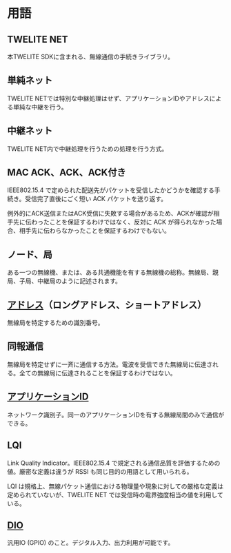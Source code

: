 # 用語

## TWELITE NET

本TWELITE SDKに含まれる、無線通信の手続きライブラリ。

## 単純ネット

TWELITE NETでは特別な中継処理はせず、アプリケーションIDやアドレスによる単純な中継を行う。

## 中継ネット

TWELITE NET内で中継処理を行うための処理を行う方式。

## MAC ACK、ACK、ACK付き

IEEE802.15.4 で定められた配送先がパケットを受信したかどうかを確認する手続き。受信完了直後にごく短い ACK パケットを送り返す。

例外的にACK送信またはACK受信に失敗する場合があるため、ACKが確認が相手先に伝わったことを保証するわけではなく、反対に ACK が得られなかった場合、相手先に伝わらなかったことを保証するわけでもない。

## ノード、局

ある一つの無線機、または、ある共通機能を有する無線機の総称。無線局、親局、子局、中継局のように記述されます。

## [アドレス](paketto/adoresuno.md)（ロングアドレス、ショートアドレス）

無線局を特定するための識別番号。

## 同報通信

無線局を特定せずに一斉に通信する方法。電波を受信できた無線局に伝達される。全ての無線局に伝達されることを保証するわけではない。

## [アプリケーションID](paketto/apurikshonid.md)

ネットワーク識別子。同一のアプリケーションIDを有する無線局間のみで通信ができる。

## LQI

Link Quality Indicator。IEEE802.15.4 で規定される通信品質を評価するための値。厳密な定義は違うが RSSI も同じ目的の用語として用いられる。

LQI は規格上、無線パケット通信における物理量や現象に対しての厳格な定義は定められていないが、TWELITE NET では受信時の電界強度相当の値を利用している。

## [DIO](../hw-api-rifurensu/perifuraru/dio.md)

汎用IO (GPIO) のこと。デジタル入力、出力利用が可能です。
